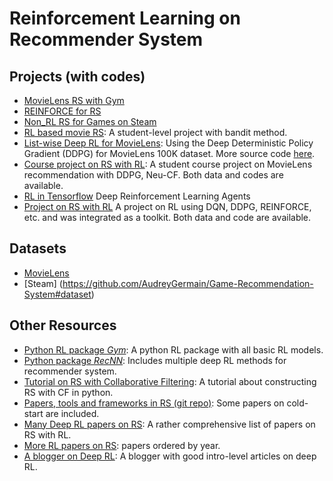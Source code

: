 # Reinforcement Learning on Recommender System
## Projects (with codes)
- [MovieLens RS with Gym](https://github.com/sadighian/recommendation-gym)
- [REINFORCE for RS](https://towardsdatascience.com/top-k-off-policy-correction-for-a-reinforce-recommender-system-e34381dceef8)
- [Non_RL RS for Games on Steam](https://github.com/AudreyGermain/Game-Recommendation-System#methodology)
- [RL based movie RS](https://github.com/PierreGe/RL-movie-recommender): A student-level project with bandit method.
- [List-wise Deep RL for MovieLens](https://github.com/egipcy/LIRD): Using the Deep Deterministic Policy Gradient (DDPG) for MovieLens 100K dataset. More source code [here](https://github.com/luozachary/drl-rec).
- [Course project on RS with RL](https://github.com/shashist/recsys-rl): A student course project on MovieLens recommendation with DDPG, Neu-CF. Both data and codes are available.
- [RL in Tensorflow](https://github.com/awjuliani/DeepRL-Agents) Deep Reinforcement Learning Agents
- [Project on RS with RL](https://github.com/awarebayes/RecNN) A project on RL using DQN, DDPG, REINFORCE, etc. and was integrated as a toolkit. Both data and code are available.
## Datasets
- [MovieLens](http://files.grouplens.org/datasets/movielens/)
- [Steam] (https://github.com/AudreyGermain/Game-Recommendation-System#dataset)

## Other Resources
- [Python RL package *Gym*](https://gym.openai.com/docs/): A python RL package with all basic RL models.
- [Python package *RecNN*](https://github.com/awarebayes/RecNN): Includes multiple deep RL methods for recommender system.
- [Tutorial on RS with Collaborative Filtering](https://pub.towardsai.net/recommendation-system-in-depth-tutorial-with-python-for-netflix-using-collaborative-filtering-533ff8a0e444): A tutorial about constructing RS with CF in python.
- [Papers, tools and frameworks in RS (git repo)](https://github.com/daicoolb/RecommenderSystem-Paper/blob/master/README.md): Some papers on cold-start are included.
- [Many Deep RL papers on RS](https://github.com/guyulongcs/Awesome-Deep-Reinforcement-Learning-Papers-for-Search-Recommendation-Advertising): A rather comprehensive list of papers on RS with RL.
- [More RL papers on RS](https://github.com/henryslzhao/RL4Recsys): papers ordered by year.
- [A blogger on Deep RL](https://medium.com/@thechrisyoon): A blogger with good intro-level articles on deep RL.


